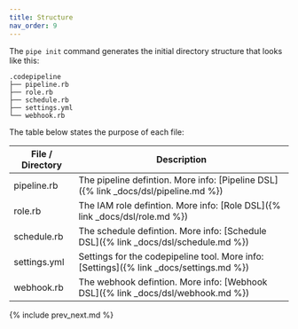 ```yaml
---
title: Structure
nav_order: 9
---
```


The `pipe init` command generates the initial directory structure that looks like this:

    .codepipeline
    ├── pipeline.rb
    ├── role.rb
    ├── schedule.rb
    ├── settings.yml
    └── webhook.rb

The table below states the purpose of each file:

File / Directory  | Description
------------- | -------------
pipeline.rb  | The pipeline defintion. More info: [Pipeline DSL]({% link _docs/dsl/pipeline.md %})
role.rb  | The IAM role defintion. More info: [Role DSL]({% link _docs/dsl/role.md %})
schedule.rb  | The schedule defintion. More info: [Schedule DSL]({% link _docs/dsl/schedule.md %})
settings.yml  | Settings for the codepipeline tool. More info: [Settings]({% link _docs/settings.md %})
webhook.rb  | The webhook defintion. More info: [Webhook DSL]({% link _docs/dsl/webhook.md %})

{% include prev_next.md %}